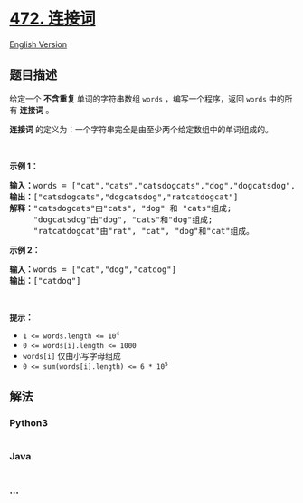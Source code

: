 # [472. 连接词](https://leetcode-cn.com/problems/concatenated-words)

[English Version](https://github.com/yanglr/leetcode-ac/blob/master/assets/0400-0499/0472.Concatenated%20Words/README_EN.md)

## 题目描述

<!-- 这里写题目描述 -->

<p>给定一个 <strong>不含重复 </strong>单词的字符串数组 <code>words</code> ，编写一个程序，返回 <code>words</code> 中的所有 <strong>连接词</strong> 。</p>

<p><strong>连接词</strong> 的定义为：一个字符串完全是由至少两个给定数组中的单词组成的。</p>

<p> </p>

<p><strong>示例 1：</strong></p>

<pre>
<strong>输入：</strong>words = ["cat","cats","catsdogcats","dog","dogcatsdog","hippopotamuses","rat","ratcatdogcat"]
<strong>输出：</strong>["catsdogcats","dogcatsdog","ratcatdogcat"]
<strong>解释：</strong>"catsdogcats"由"cats", "dog" 和 "cats"组成; 
     "dogcatsdog"由"dog", "cats"和"dog"组成; 
     "ratcatdogcat"由"rat", "cat", "dog"和"cat"组成。
</pre>

<p><strong>示例 2：</strong></p>

<pre>
<strong>输入：</strong>words = ["cat","dog","catdog"]
<strong>输出：</strong>["catdog"]</pre>

<p> </p>

<p><strong>提示：</strong></p>

<ul>
	<li><code>1 <= words.length <= 10<sup>4</sup></code></li>
	<li><code>0 <= words[i].length <= 1000</code></li>
	<li><code>words[i]</code> 仅由小写字母组成</li>
	<li><code>0 <= sum(words[i].length) <= 6 * 10<sup>5</sup></code></li>
</ul>


## 解法

<!-- 这里可写通用的实现逻辑 -->

<!-- tabs:start -->

### **Python3**

<!-- 这里可写当前语言的特殊实现逻辑 -->

```python

```

### **Java**

<!-- 这里可写当前语言的特殊实现逻辑 -->

```java

```

### **...**

```

```

<!-- tabs:end -->
